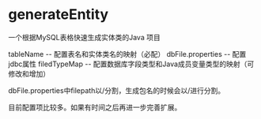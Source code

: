 # generateEntity
一个根据MySQL表格快速生成实体类的Java 项目

tableName -- 配置表名和实体类名的映射（必配）
dbFile.properties -- 配置jdbc属性
filedTypeMap -- 配置数据库字段类型和Java成员变量类型的映射（可修改和增加）

dbFile.properties中filepath以/分割，生成包名的时候会以/进行分割。

目前配置项比较多。如果有时间之后再进一步完善扩展。
